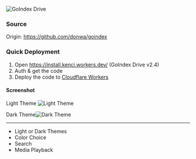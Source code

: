 
![GoIndex Drive](https://raw.githubusercontent.com/kulokenci/goindex-drive/master/go-drive-logo.png)

### Source
Origin: https://github.com/donwa/goindex

### Quick Deployment
1. Open https://install.kenci.workers.dev/ (GoIndex Drive v2.4)
2. Auth & get the code
3. Deploy the code to [Cloudflare Workers](https://www.cloudflare.com/)

#### Screenshot
Light Theme
![Light Theme](https://raw.githubusercontent.com/kulokenci/goindex-drive/master/screenshot/material-light.png)

Dark Theme![Dark Theme](https://raw.githubusercontent.com/kulokenci/goindex-drive/master/screenshot/material-dark.png)

---
- Light or Dark Themes
- Color Choice
- Search
- Media Playback
